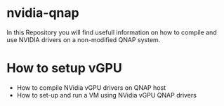 # nvidia-qnap

In this Repository you will find usefull information on how to compile and use NVIDIA drivers on a non-modified QNAP system.

# How to setup vGPU
* How to compile NVidia vGPU drivers on QNAP host
* How to set-up and run a VM using NVidia vGPU QNAP drivers
